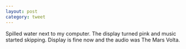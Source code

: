 ```yaml
---
layout: post
category: tweet
---
```

Spilled water next to my computer. The display turned pink and music started skipping. Display is fine now and the audio was The Mars Volta.
